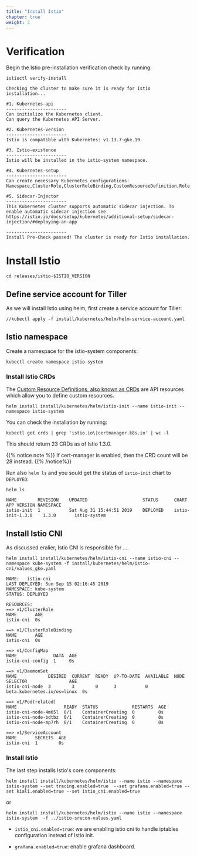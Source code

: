 ```yaml
---
title: "Install Istio"
chapter: true
weight: 3
---
```


# Verification

Begin the Istio pre-installation verification check by running:

```
istioctl verify-install
```

```
Checking the cluster to make sure it is ready for Istio installation...

#1. Kubernetes-api
-----------------------
Can initialize the Kubernetes client.
Can query the Kubernetes API Server.

#2. Kubernetes-version
-----------------------
Istio is compatible with Kubernetes: v1.13.7-gke.19.

#3. Istio-existence
-----------------------
Istio will be installed in the istio-system namespace.

#4. Kubernetes-setup
-----------------------
Can create necessary Kubernetes configurations: Namespace,ClusterRole,ClusterRoleBinding,CustomResourceDefinition,Role,ServiceAccount,Service,Deployments,ConfigMap.

#5. Sidecar-Injector
-----------------------
This Kubernetes cluster supports automatic sidecar injection. To enable automatic sidecar injection see https://istio.io/docs/setup/kubernetes/additional-setup/sidecar-injection/#deploying-an-app

-----------------------
Install Pre-Check passed! The cluster is ready for Istio installation.
```

# Install Istio

```
cd releases/istio-$ISTIO_VERSION
```
## Define service account for Tiller

As we will install Istio using helm, first create a service account for Tiller:
```
//kubectl apply -f install/kubernetes/helm/helm-service-account.yaml
```


## Istio namespace

Create a namespace for the istio-system components:

```
kubectl create namespace istio-system
```

### Install Istio CRDs
The [Custom Resource Definitions, also known as CRDs](https://kubernetes.io/docs/concepts/extend-kubernetes/api-extension/custom-resources/#customresourcedefinitions) are API resources which allow you to define custom resources.
```
helm install install/kubernetes/helm/istio-init --name istio-init --namespace istio-system
```

You can check the installation by running:

```
kubectl get crds | grep 'istio.io\|certmanager.k8s.io' | wc -l
```
This should return  23 CRDs as of Istio 1.3.0.

{{% notice note %}}
If cert-manager is enabled, then the CRD count will be 28 instead.
{{% /notice%}}

Run also `helm ls` and you sould get the status of `istio-init` chart to `DEPLOYED`:

```
helm ls
```

```
NAME      	REVISION	UPDATED                 	STATUS  	CHART           	APP VERSION	NAMESPACE   
istio-init	1       	Sat Aug 31 15:44:51 2019	DEPLOYED	istio-init-1.3.0	1.3.0      	istio-system
```


## Install Istio CNI

As discussed eralier, Istio CNI is responsible for ....

```
helm install install/kubernetes/helm/istio-cni --name istio-cni --namespace kube-system -f install/kubernetes/helm/istio-cni/values_gke.yaml
```

```
NAME:   istio-cni
LAST DEPLOYED: Sun Sep 15 02:16:45 2019
NAMESPACE: kube-system
STATUS: DEPLOYED

RESOURCES:
==> v1/ClusterRole
NAME       AGE
istio-cni  0s

==> v1/ClusterRoleBinding
NAME       AGE
istio-cni  0s

==> v1/ConfigMap
NAME              DATA  AGE
istio-cni-config  1     0s

==> v1/DaemonSet
NAME            DESIRED  CURRENT  READY  UP-TO-DATE  AVAILABLE  NODE SELECTOR                AGE
istio-cni-node  3        3        0      3           0          beta.kubernetes.io/os=linux  0s

==> v1/Pod(related)
NAME                  READY  STATUS             RESTARTS  AGE
istio-cni-node-4m65l  0/1    ContainerCreating  0         0s
istio-cni-node-bdtbz  0/1    ContainerCreating  0         0s
istio-cni-node-mp7rh  0/1    ContainerCreating  0         0s

==> v1/ServiceAccount
NAME       SECRETS  AGE
istio-cni  1        0s
```

### Install Istio
The last step installs Istio's core components:

```
helm install install/kubernetes/helm/istio --name istio --namespace istio-system --set tracing.enabled=true  --set grafana.enabled=true --set kiali.enabled=true --set istio_cni.enabled=true
```

or

```
helm install install/kubernetes/helm/istio --name istio --namespace istio-system  -f ../istio-srecon-values.yaml
```

- `istio_cni.enabled=true`: we are enabling istio cni to handle iptables configuration instead of Istio init.

- `grafana.enabled=true`: enable grafana dashboard.

